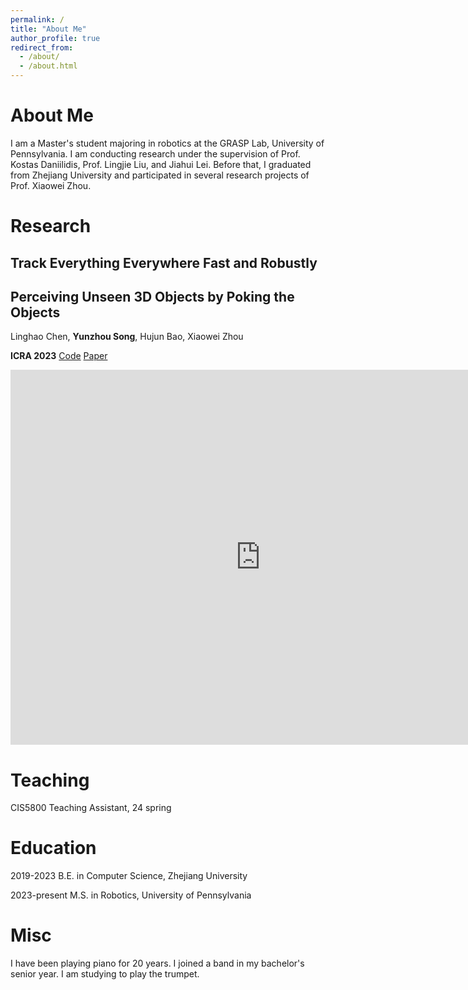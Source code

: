 ```yaml
---
permalink: /
title: "About Me"
author_profile: true
redirect_from: 
  - /about/
  - /about.html
---
```


About Me
======
I am a Master's student majoring in robotics at the GRASP Lab, University of Pennsylvania. I am conducting research under the supervision of Prof. Kostas Daniilidis, Prof. Lingjie Liu, and Jiahui Lei. Before that, I graduated from Zhejiang University and participated in several research projects of Prof. Xiaowei Zhou.

Research
======

Track Everything Everywhere Fast and Robustly
------

Perceiving Unseen 3D Objects by Poking the Objects
------
Linghao Chen, **Yunzhou Song**, Hujun Bao, Xiaowei Zhou

**ICRA 2023** [Code](https://github.com/zju3dv/poking_perception)  [Paper](https://arxiv.org/abs/2302.13375)

<iframe 
src="https://www.youtube.com/watch?v=WCNLLnzeBN0" 
scrolling="no" 
border="0" 
frameborder="no" 
framespacing="0" 
allowfullscreen="true" 
height=600 
width=800> 
</iframe>


Teaching
======

CIS5800 Teaching Assistant, 24 spring


 Education
======
2019-2023 B.E. in Computer Science, Zhejiang University

2023-present M.S. in Robotics, University of Pennsylvania


Misc
======
I have been playing piano for 20 years. I joined a band in my bachelor's senior year. I am studying to play the trumpet.

